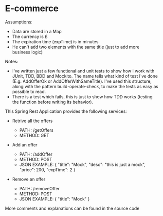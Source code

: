 # E-commerce

Assumptions:
- Data are stored in a Map
- The currency is £
- The expiration time (expTime) is in minutes
- He can't add two elements with the same title (just to add more business logic)

Notes:
- I've written just a few functional and unit tests to show how I work with JUnit, TDD, BDD and Mockito. The name tells what kind of test I've done (E.g. AddOfferOk or AddOfferWithSameTitle). I've used this structure, along with the pattern build-operate-check, to make the tests as easy as possible to read.
- There is a test which fails, this is just to show how TDD works (testing the function before writing its behavior).

This Spring Rest Application provides the following services:

- Retrive all the offers
    - PATH: /getOffers 
    - METHOD: GET
 
- Add an offer
    - PATH: /addOffer
    - METHOD: POST
    - JSON EXAMPLE:   {
        "title": "Mock",
        "desc": "this is just a mock",
        "price": 200,
        "expTime": 2
   }

- Remove an offer
    - PATH: /removeOffer
    - METHOD: POST
    - JSON EXAMPLE:    {
        "title": "Mock"
    }

More comments and explanations can be found in the source code
